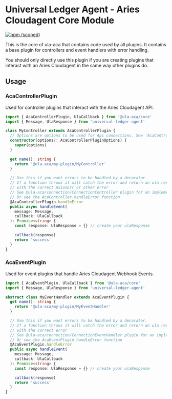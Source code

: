 # Universal Ledger Agent - Aries Cloudagent Core Module

[![npm (scoped)](https://img.shields.io/npm/v/@ula-aca/core)](https://npmjs.com/package/@ula-aca/core)

This is the core of ula-aca that contains code used by all plugins. It contains a base plugin for controllers and event handlers with error handling.

You should only directly use this plugin if you are creating plugins that interact with an Aries Cloudagent in the same way other plugins do.

## Usage

### AcaControllerPlugin

Used for controller plugins that interact with the Aries Cloudagent API.

```typescript
import { AcaControllerPlugin, UlaCallback } from '@ula-aca/core'
import { Message, UlaResponse } from 'universal-ledger-agent'

class MyController extends AcaControllerPlugin {
  // Options are options to be used for Api connections. See `AcaControllerPluginOptions`
  constructor(options?: AcaControllerPluginOptions) {
    super(options)
  }

  get name(): string {
    return '@ula-aca/my-plugin/MyController'
  }

  // Use this if you want errors to be handled by a decorator.
  // If a function throws it will catch the error and return an ula response
  // with the correct AxiosErr or other error
  // See @ula-aca/connection/ConnectionController plugin for an implementation
  // Or see the AcaController.handleError function
  @AcaControllerPlugin.handleError
  public async handleEvent(
    message: Message,
    callback: UlaCallback
  ): Promise<string> {
    const response: UlaResponse = {} // create your ulaResponse

    callback(response)
    return 'success'
  }
}
```

### AcaEventPlugin

Used for event plugins that handle Aries Cloudagent Webhook Events.

```typescript
import { AcaEventPlugin, UlaCallback } from '@ula-aca/core'
import { Message, UlaResponse } from 'universal-ledger-agent'

abstract class MyEventHandler extends AcaEventPlugin {
  get name(): string {
    return '@ula-aca/my-plugin/MyEventHandler'
  }

  // Use this if you want errors to be handled by a decorator.
  // If a function throws it will catch the error and return an ula response
  // with the correct error
  // See @ula-aca/connection/ConnectionEventHandler plugin for an implementation
  // Or see the AcaEventPlugin.handleError function
  @AcaEventPlugin.handleError
  public async handleEvent(
    message: Message,
    callback: UlaCallback
  ): Promise<string> {
    const response: UlaResponse = {} // create your ulaResponse

    callback(response)
    return 'success'
  }
}
```
